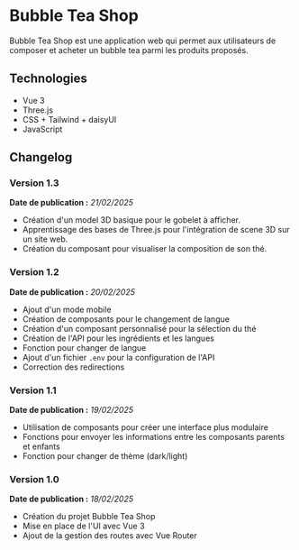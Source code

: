 # Bubble Tea Shop

Bubble Tea Shop est une application web qui permet aux utilisateurs de composer et acheter un bubble tea parmi les produits proposés.

## Technologies

- Vue 3
- Three.js
- CSS + Tailwind + daisyUI
- JavaScript

## Changelog

### Version 1.3

**Date de publication :** _21/02/2025_

- Création d'un model 3D basique pour le gobelet à afficher.
- Apprentissage des bases de Three.js pour l'intégration de scene 3D sur un site web.
- Création du composant pour visualiser la composition de son thé.

### Version 1.2

**Date de publication :** _20/02/2025_

- Ajout d'un mode mobile
- Création de composants pour le changement de langue
- Création d'un composant personnalisé pour la sélection du thé
- Création de l'API pour les ingrédients et les langues
- Fonction pour changer de langue
- Ajout d'un fichier `.env` pour la configuration de l'API
- Correction des redirections

### Version 1.1

**Date de publication :** _19/02/2025_

- Utilisation de composants pour créer une interface plus modulaire
- Fonctions pour envoyer les informations entre les composants parents et enfants
- Fonction pour changer de thème (dark/light)

### Version 1.0

**Date de publication :** _18/02/2025_

- Création du projet Bubble Tea Shop
- Mise en place de l'UI avec Vue 3
- Ajout de la gestion des routes avec Vue Router
